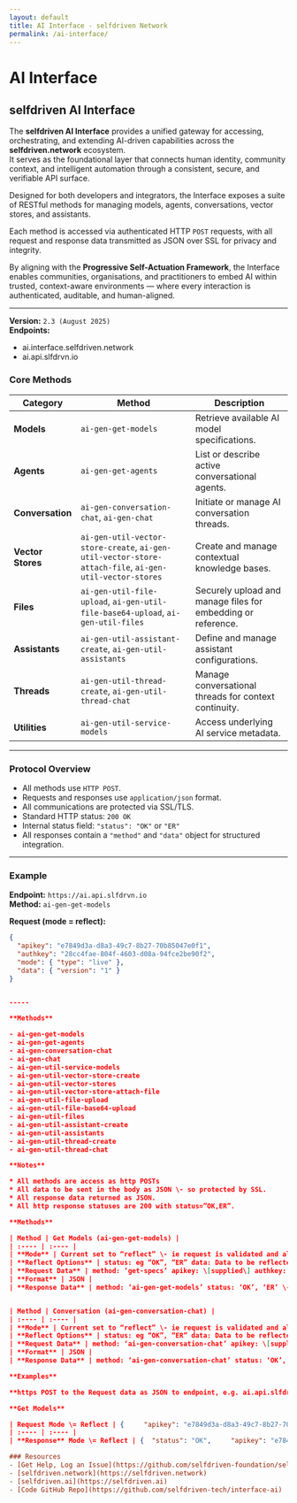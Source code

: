 ```yaml
---
layout: default
title: AI Interface - selfdriven Network
permalink: /ai-interface/
---
```


# AI Interface

## selfdriven AI Interface

The **selfdriven AI Interface** provides a unified gateway for accessing, orchestrating, and extending AI-driven capabilities across the **selfdriven.network** ecosystem.  
It serves as the foundational layer that connects human identity, community context, and intelligent automation through a consistent, secure, and verifiable API surface.

Designed for both developers and integrators, the Interface exposes a suite of RESTful methods for managing models, agents, conversations, vector stores, and assistants.  

Each method is accessed via authenticated HTTP `POST` requests, with all request and response data transmitted as JSON over SSL for privacy and integrity.

By aligning with the **Progressive Self-Actuation Framework**, the Interface enables communities, organisations, and practitioners to embed AI within trusted, context-aware environments — where every interaction is authenticated, auditable, and human-aligned.

---

**Version:** `2.3 (August 2025)`  
**Endpoints:**  
- ai.interface.selfdriven.network
- ai.api.slfdrvn.io

### Core Methods

| Category | Method | Description |
|-----------|---------|-------------|
| **Models** | `ai-gen-get-models` | Retrieve available AI model specifications. |
| **Agents** | `ai-gen-get-agents` | List or describe active conversational agents. |
| **Conversation** | `ai-gen-conversation-chat`, `ai-gen-chat` | Initiate or manage AI conversation threads. |
| **Vector Stores** | `ai-gen-util-vector-store-create`, `ai-gen-util-vector-store-attach-file`, `ai-gen-util-vector-stores` | Create and manage contextual knowledge bases. |
| **Files** | `ai-gen-util-file-upload`, `ai-gen-util-file-base64-upload`, `ai-gen-util-files` | Securely upload and manage files for embedding or reference. |
| **Assistants** | `ai-gen-util-assistant-create`, `ai-gen-util-assistants` | Define and manage assistant configurations. |
| **Threads** | `ai-gen-util-thread-create`, `ai-gen-util-thread-chat` | Manage conversational threads for context continuity. |
| **Utilities** | `ai-gen-util-service-models` | Access underlying AI service metadata. |

---

### Protocol Overview

- All methods use `HTTP POST`.  
- Requests and responses use `application/json` format.  
- All communications are protected via SSL/TLS.  
- Standard HTTP status: `200 OK`  
- Internal status field: `"status": "OK"` or `"ER"`  
- All responses contain a `"method"` and `"data"` object for structured integration.

---

### Example

**Endpoint:** `https://ai.api.slfdrvn.io`  
**Method:** `ai-gen-get-models`  

**Request (mode = reflect):**
```json
{
  "apikey": "e7849d3a-d8a3-49c7-8b27-70b85047e0f1",
  "authkey": "28cc4fae-804f-4603-d08a-94fce2be90f2",
  "mode": { "type": "live" },
  "data": { "version": "1" }
}


-----

**Methods**

- ai-gen-get-models
- ai-gen-get-agents
- ai-gen-conversation-chat
- ai-gen-chat
- ai-gen-util-service-models
- ai-gen-util-vector-store-create
- ai-gen-util-vector-stores
- ai-gen-util-vector-store-attach-file
- ai-gen-util-file-upload
- ai-gen-util-file-base64-upload
- ai-gen-util-files
- ai-gen-util-assistant-create
- ai-gen-util-assistants
- ai-gen-util-thread-create
- ai-gen-util-thread-chat

**Notes**

* All methods are access as http POSTs  
* All data to be sent in the body as JSON \- so protected by SSL.  
* All response data returned as JSON.  
* All http response statuses are 200 with status=”OK,ER”.

**Methods**

| Method | Get Models (ai-gen-get-models) |
| :---- | :---- |
| **Mode** | Current set to “reflect” \- ie request is validated and all data sent with request reflected back for integration development/testing. |
| **Reflect Options** | status: eg “OK”, “ER” data: Data to be reflected. |
| **Request Data** | method: ‘get-specs’ apikey: \[supplied\] authkey: \[supplied\] data: version:  |
| **Format** | JSON |
| **Response Data** | method: ‘ai-gen-get-models’ status: ‘OK’, ‘ER’ \- if error then {error: {code:, description:}} data: \[ { name:, url:, id:, etag: modifieddatetime:, createddatetime: } \] |


| Method | Conversation (ai-gen-conversation-chat) |
| :---- | :---- |
| **Mode** | Current set to “reflect” \- ie request is validated and all data sent with request reflected back for integration development/testing. |
| **Reflect Options** | status: eg “OK”, “ER” data: Data to be reflected. |
| **Request Data** | method: ‘ai-gen-conversation-chat’ apikey: \[supplied\] authkey: \[supplied\] data: messagesystem: message: |
| **Format** | JSON |
| **Response Data** | method: ‘ai-gen-conversation-chat’ status: ‘OK’, ‘ER’ \- if error then {error: {code:, description:}} data: \[ { firstname:, lastname:, email: , id:, etag: modifieddatetime:, createddatetime: } \]|

**Examples**

**https POST to the Request data as JSON to endpoint, e.g. ai.api.slfdrvn.io**

**Get Models**

| Request Mode \= Reflect | {     "apikey": "e7849d3a-d8a3-49c7-8b27-70b85047e0f1",     "authkey": "28cc4fae-804f-4603-d08a-94fce2be90f2",     "mode":     {         "type": "live"     },     "data":     {        "version": "1"     }   }  |
| :---- | :---- |
| **Response** Mode \= Reflect | { 	"status": "OK", 	"apikey": "e7849d3a-d8a3-49c7-8b27-70b85047e0f1", 	"authkey": "28cc4fae-804f-4603-d08a-94fce2be90f2", 	"mode": 	{ 		"type": "live" 	}, 	"data": 	\[ 		{ “name": "gpt-4o" 		} 	\] } |

### Resources
- [Get Help, Log an Issue](https://github.com/selfdriven-foundation/selfdriven-network/issues)
- [selfdriven.network](https://selfdriven.network)  
- [selfdriven.ai](https://selfdriven.ai)
- [Code GitHub Repo](https://github.com/selfdriven-tech/interface-ai)
